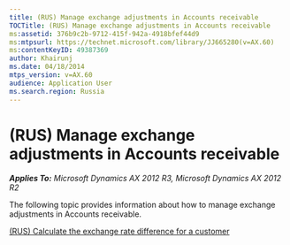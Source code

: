 ```yaml
---
title: (RUS) Manage exchange adjustments in Accounts receivable
TOCTitle: (RUS) Manage exchange adjustments in Accounts receivable
ms:assetid: 376b9c2b-9712-415f-942a-4918bfef44d9
ms:mtpsurl: https://technet.microsoft.com/library/JJ665280(v=AX.60)
ms:contentKeyID: 49387369
author: Khairunj
ms.date: 04/18/2014
mtps_version: v=AX.60
audience: Application User
ms.search.region: Russia
---
```


# (RUS) Manage exchange adjustments in Accounts receivable 


_**Applies To:** Microsoft Dynamics AX 2012 R3, Microsoft Dynamics AX 2012 R2_

The following topic provides information about how to manage exchange adjustments in Accounts receivable.

[(RUS) Calculate the exchange rate difference for a customer](rus-calculate-the-exchange-rate-difference-for-a-customer.md)

  


